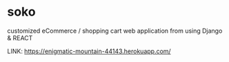 # soko

customized eCommerce / shopping cart web application from using Django & REACT

LINK: https://enigmatic-mountain-44143.herokuapp.com/

